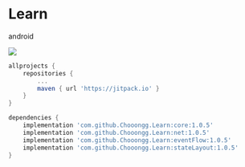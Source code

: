 # Learn
android

[![](https://jitpack.io/v/Chooongg/Learn.svg)](https://jitpack.io/#Chooongg/Learn)

```Groovy
allprojects {
    repositories {
        ...
        maven { url 'https://jitpack.io' }
    }
}
```

```Groovy
dependencies {
    implementation 'com.github.Chooongg.Learn:core:1.0.5'
    implementation 'com.github.Chooongg.Learn:net:1.0.5'
    implementation 'com.github.Chooongg.Learn:eventFlow:1.0.5'
    implementation 'com.github.Chooongg.Learn:stateLayout:1.0.5'
}
```
